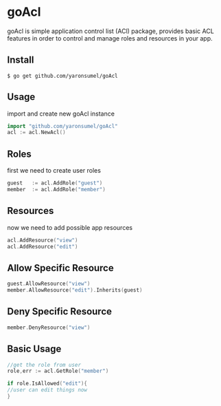 # goAcl
goAcl is simple application control list (ACl) package, provides basic ACL features in order to control and manage roles and resources in your app.


## Install
    $ go get github.com/yaronsumel/goAcl

## Usage
import and create new goAcl instance
```go
import "github.com/yaronsumel/goAcl"
acl := acl.NewAcl()
```

## Roles
first we need to create user roles
```go
guest 	:= acl.AddRole("guest")
member  := acl.AddRole("member")
```


## Resources
now we need to add possible app resources
```go
acl.AddResource("view")
acl.AddResource("edit")
```

## Allow Specific Resource
```go
guest.AllowResource("view")
member.AllowResource("edit").Inherits(guest)
```

## Deny Specific Resource
```go
member.DenyResource("view")
```

## Basic Usage
```go
//get the role from user
role,err := acl.GetRole("member")

if role.IsAllowed("edit"){
//user can edit things now
}
```
